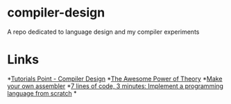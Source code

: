 # compiler-design
A repo dedicated to language design and my compiler experiments

Links
=====
*[Tutorials Point - Compiler Design](http://www.tutorialspoint.com/compiler_design/index.htm)
*[The Awesome Power of Theory](http://www.flownet.com/ron/lambda-calculus.html)
*[Make your own assembler](https://www.mschweighauser.com/make-your-own-assembler-simulator-in-javascript-part1/)
*[7 lines of code, 3 minutes: Implement a programming language from scratch](http://matt.might.net/articles/implementing-a-programming-language/)
*[]()

